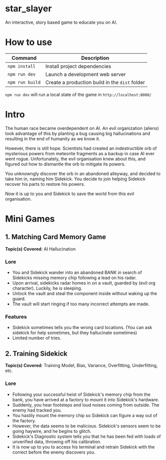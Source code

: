 # star_slayer
An interactive, story based game to educate you on AI.

# How to use
| Command | Description |
|---------|-------------|
| `npm install` | Install project dependencies |
| `npm run dev` | Launch a development web server |
| `npm run build` | Create a production build in the `dist` folder |

`npm run dev` will run a local state of the game in `http://localhost:8080/`

# Intro
The human race became overdependent on AI. An evil organization (aliens) took advantage of this by planting a bug causing big hallucinations and resulting in the end of humanity as we know it.

However, there is still hope. Scientists had created an indestructible orb of mysterious powers from meteorite fragments as a backup in case AI ever went rogue. Unfortunately, the evil organisation knew about this, and figured out how to dismantle the orb to mitigate its powers.

You unknowngly discover the orb in an abandoned alleyway, and decided to take him in, naming him Sidekick. You decide to join helping Sidekick recover his parts to restore his powers.

Now it is up to you and Sidekick to save the world from this evil organisation.

# Mini Games

## 1. Matching Card Memory Game

**Topic(s) Covered**: AI Hallucination

### Lore
* You and Sidekick wander into an abandoned BANK in search of Sidekicks missing memory chip following a lead on his radar.
* Upon arrival, sidekicks radar homes in on a vault, guarded by (evil org character). Luckily, he is sleeping.
* Unlock the vault and steal the component inside without waking up the guard. 
* The vault will start ringing if too many incorrect attempts are made.

### Features
* Sidekick sometimes tells you the wrong card locations. (You can ask sidekick for help sometimes, but they hallucinate sometimes) 
* Limited number of tries.

## 2. Training Sidekick

**Topic(s) Covered**: Training Model, Bias, Variance, Overfitting, Underfitting, etc.

### Lore
* Following your successful heist of Sidekick's memory chip from the bank, you have arrived at a factory to mount it into Sidekick's hardware.
* Suddenly, you hear footsteps and loud noises coming from outside. The enemy had tracked you.
* You hastily mount the memory chip so Sidekick can figure a way out of the factory. 
* However, the data seems to be malicious. Sidekick's sensors seem to be going haywire, and he begins to glitch.
* Sidekick's Diagnostic system tells you that he has been fed with loads of unverified data, throwing off his
calibration.
* It is now up to you to access his terminal and retrain Sidekick with the correct before the enemy discovers you.